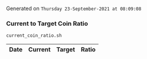 Generated on `Thursday 23-September-2021 at 08:09:08`

### Current to Target Coin Ratio
`current_coin_ratio.sh`

Date|Current|Target|Ratio
---|---|---|---
